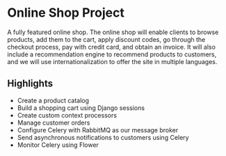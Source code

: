 # Online Shop Project
A fully featured online shop.
The online shop will enable clients to browse products, add them to the cart, apply discount codes, go through the checkout process, pay with credit card, and obtain an invoice. It will also include a recommendation engine to recommend products to customers, and we will use internationalization to offer the site in multiple languages.

## Highlights 
- Create a product catalog
- Build a shopping cart using Django sessions
- Create custom context processors
- Manage customer orders
- Configure Celery with RabbitMQ as our message broker
- Send asynchronous notifications to customers using Celery
- Monitor Celery using Flower
